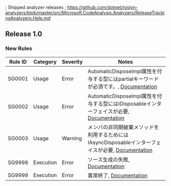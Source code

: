 ﻿; Shipped analyzer releases
; https://github.com/dotnet/roslyn-analyzers/blob/master/src/Microsoft.CodeAnalysis.Analyzers/ReleaseTrackingAnalyzers.Help.md

## Release 1.0

### New Rules

Rule ID | Category | Severity | Notes
--------|----------|----------|--------------------
SG0001  | Usage     | Error    | AutomaticDisposeImpl属性を付与する型にはpartialキーワードが必須です。, [Documentation](https://www.google.co.jp/)
SG0002  | Usage     | Error    | AutomaticDisposeImpl属性を付与する型にはIDisposableインターフェイスが必要, [Documentation](https://www.google.co.jp/)
SG0003  | Usage     | Warning  | メンバの非同期破棄メソッドを利用するためにはIAsyncDisposableインターフェイスが必要, [Documentation](https://www.google.co.jp/)
SG9998  | Execution | Error    | ソース生成の失敗, [Documentation](https://www.google.co.jp/)
SG9999  | Execution | Error    | 異常終了, [Documentation](https://www.google.co.jp/)

